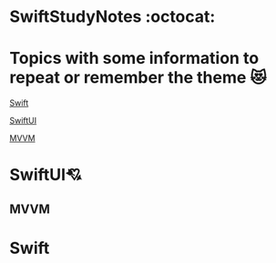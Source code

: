 # SwiftStudyNotes :octocat:
# Topics with some information to repeat or remember the theme :heart_eyes_cat:
[Swift](https://github.com/EgorNesterenkoSPB/SwiftStudyNotes#Swift)

[SwiftUI](https://github.com/EgorNesterenkoSPB/SwiftStudyNotes#SwiftUI:cupid:)

[MVVM](https://github.com/EgorNesterenkoSPB/SwiftStudyNotes#MVVM)
# SwiftUI:cupid:

## MVVM

# Swift
